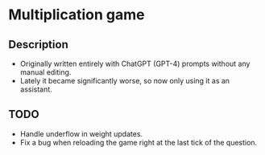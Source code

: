 # Multiplication game

## Description

- Originally written entirely with ChatGPT (GPT-4) prompts without any manual editing.
- Lately it became significantly worse, so now only using it as an assistant.

## TODO

- Handle underflow in weight updates.
- Fix a bug when reloading the game right at the last tick of the question.
